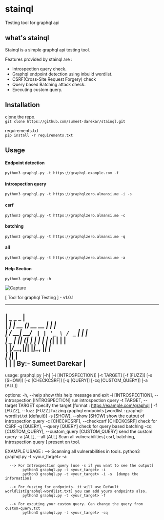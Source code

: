 # stainql

Testing tool for graphql api

## what's stainql

Stainql is a simple graphql api testing tool. 


Features provided by stainql are :
- Introspection query check.
- Graphql endpoint detection using inbuild wordlist.
- CSRF(Cross-Site Request Forgery) check
- Query based Batching attack check.
- Executing custom query.

## Installation

clone the repo.  
`git clone https://github.com/sumeet-darekar/stainql.git`  

requirements.txt  
`pip install -r requirements.txt`  

## Usage

 #### Endpoint detection
`python3 graphql.py -t https://graphql-example.com -f`  
#### introspection query   
`python3 graphql.py -t https://graphqlzero.almansi.me -i -s`  
#### csrf  
`python3 graphql.py -t https://graphqlzero.almansi.me -c`  
#### batching
`python3 graphql.py -t https://graphqlzero.almansi.me -q`
#### all
`python3 graphql.py -t https://graphqlzero.almansi.me -a`


#### Help Section
`python3 graphql.py -h`

![Capture](https://github.com/sumeet-darekar/stainql/assets/79735377/696be074-c098-4167-a337-ea1f47514034)


[ Tool for graphql Testing ] - v1.0.1

  -------------------------------------------------------------
  |         _        _             _                          |          
  |     ___| |_ __ _(_)_ __   __ _| |                         |                                         
  |    / __| __/ _` | | '_ \ / _` | |                         |                                         
  |    \__ | || (_| | | | | | (_| | |                         |                                         
  |    |___/\__\__,_|_|_| |_|\__, |_|                         |                                    
  |                             |_|                           |                                    
  |                                                           |
  |                                      By:- Sumeet Darekar  |
  -------------------------------------------------------------

usage: graphql.py [-h] [-i [INTROSPECTION]] [-t TARGET] [-f [FUZZ]] [-s [SHOW]] [-c [CHECKCSRF]] [-q [QUERY]] [-cq [CUSTOM_QUERY]] [-a [ALL]]

options:
  -h, --help            show this help message and exit
  -i [INTROSPECTION], --introspection [INTROSPECTION]
                        run introspection query
  -t TARGET, --target TARGET
                        specify the target [format : https://example.com/graphql ]
  -f [FUZZ], --fuzz [FUZZ]
                        fuzzing graphql endpoints [wordlist : graphql-wordlist.txt (default)]
  -s [SHOW], --show [SHOW]
                        show the output of introspection query
  -c [CHECKCSRF], --checkcsrf [CHECKCSRF]
                        check for CSRF
  -q [QUERY], --query [QUERY]
                        check for query based batching
  -cq [CUSTOM_QUERY], --custom_query [CUSTOM_QUERY]
                        send the custom query
  -a [ALL], --all [ALL]
                        Scan all vulnerabilities[ csrf, batching, introspection query ] present on tool.

EXAMPLE USAGE : 
      --> Scanning all vulnerabilities in tools.
            python3 graphql.py -t <your_target> -a
      
      --> For Introspection query [use -s if you want to see the output]
            python3 graphql.py -t <your_target> -i 
            python3 graphql.py -t <your_target> -i -s  [dumps the information]
      
      --> For fuzzing for endpoints. it will use Default worldlist[graphql-wordlist.txt] you can add yours endpoints also.
            python3 graphql.py -t <your_target> -f
    
      --> For excuting your custom query. Can change the query from custom-query.txt
            python3 graphql.py -t <your_target> -cq

